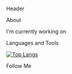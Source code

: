 Header

About

I'm currently working on 

Languages and Tools

[![Top Langs](https://github-readme-stats.vercel.app/api/top-langs/?username=bollgade&layout=compact)](https://github.com/bollgade/github-readme-stats)

Follow Me

![[](https://komarev.com/ghpvc/?username=your-github-username)](https://github.com/bollgade)
